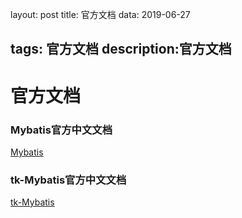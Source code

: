 layout: post
title: 官方文档
data: 2019-06-27

tags: 官方文档
description:官方文档
---
# **官方文档**
### **Mybatis官方中文文档**
[Mybatis](http://www.mybatis.org/mybatis-3/zh/index.html)


### **tk-Mybatis官方中文文档**

[tk-Mybatis](https://github.com/abel533/Mapper/wiki/1.integration)